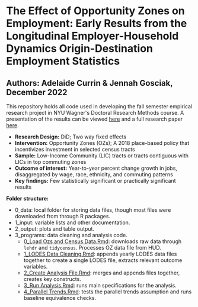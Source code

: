# The Effect of Opportunity Zones on Employment: Early Results from the Longitudinal Employer-Household Dynamics Origin-Destination Employment Statistics
## Authors: Adelaide Currin & Jennah Gosciak, December 2022

This repository holds all code used in developing the fall semester empirical research project in NYU Wagner's Doctoral Research Methods course. A presentation of the results can be viewed [here](https://docs.google.com/presentation/d/19Nqy_VqwDpl-Me1GjUJ6hwGkGivOs0sjsjoTvenWi_I/edit?usp=sharing) and a full research paper [here](https://docs.google.com/document/d/1FmbV8UhZG0jBY0-XtGM7AgwNhYHvqcrLRb-9W4jl47U/edit?usp=sharing).

- **Research Design:** DiD; Two way fixed effects
- **Intervention:** Opportunity Zones (OZs); A 2018 place-based policy that incentivizes investment in selected census tracts
- **Sample:**	Low-Income Community (LIC) tracts or tracts contiguous with LICs in top commuting zones
- **Outcome of interest:** Year-to-year percent change growth in jobs, disaggregated by wage, race, ethnicity, and commuting patterns
- **Key findings:** Few statistically significant or practically significant results



**Folder structure:**
- 0_data: local folder for storing data files, though most files were downloaded from through R packages.
- 1_input: variable lists and other documentation.
- 2_output: plots and table output.
- 3_programs: data cleaning and analysis code.
  - [0_Load Ozs and Census Data.Rmd](https://github.com/jennahgosciak/RMproject/blob/main/3_programs/0_Load%20Ozs%20and%20Census%20Data.Rmd): downloads raw data through `lehdr` and `tidycensus`. Processes OZ data file from HUD.
  - [1_LODES Data Cleaning.Rmd](https://github.com/jennahgosciak/RMproject/blob/main/3_programs/1_LODES%20Data%20Cleaning.Rmd): appends yearly LODES data files together to create a single LODES file, extracts relevant outcome variables.
  - [2_Create Analysis File.Rmd](https://github.com/jennahgosciak/RMproject/blob/main/3_programs/2_Create%20Analysis%20File.Rmd): merges and appends files together, creates key constructs.
  - [3_Run Analysis.Rmd](https://github.com/jennahgosciak/RMproject/blob/main/3_programs/3_Run%20Analysis.Rmd): runs main specifications for the analysis.
  - [4_Parallel Trends.Rmd](https://github.com/jennahgosciak/RMproject/blob/main/3_programs/3_Run%20Analysis.Rmd): tests the parallel trends assumption and runs baseline equivalence checks.
